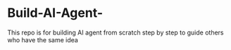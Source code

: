 # Build-AI-Agent-
This repo is for building AI agent from scratch step by step to guide others who have the same idea

